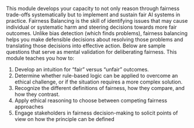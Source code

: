 This module develops your capacity to not only reason through fairness trade-offs systematically but to implement and sustain fair AI systems in practice. Fairness Balancing is the skill of identifying issues that may cause individual or systematic harm and steering decisions towards more fair outcomes. Unlike bias detection (which finds problems), fairness balancing helps you make defensible decisions about resolving those problems and translating those decisions into effective action. Below are sample questions that serve as mental validation for deliberating fairness. This module teaches you how to:
1.	Develop an intuition for “fair” versus “unfair” outcomes.
2.	Determine whether rule-based logic can be applied to overcome an ethical challenge, or if the situation requires a more complex solution.
3.	Recognize the different definitions of fairness, how they compare, and how they contrast.
4.	Apply ethical reasoning to choose between competing fairness approaches
5.	Engage stakeholders in fairness decision-making to solicit points of view on how the principle can be defined

